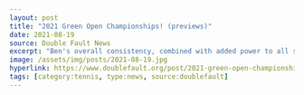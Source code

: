 ```yaml
---
layout: post
title: "2021 Green Open Championships! (previews)"
date: 2021-08-19
source: Double Fault News
excerpt: "Ben's overall consistency, combined with added power to all strokes, powerfully and consistently puts consistently powerful pressure on opponents ... generally aggressive player who goes for winners, he feeds off the pace of his opponents ... a renowned doubles player who has enjoyed league, playoff, and tournament success, he is also a Captain of his league team, showing he has the on and off court skills necessary to problem-solve any on court conundrum."
image: /assets/img/posts/2021-08-19.jpg
hyperlink: https://www.doublefault.org/post/2021-green-open-championships
tags: [category:tennis, type:news, source:doublefault]
---
```

